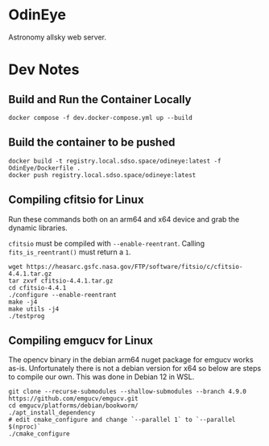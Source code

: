 # OdinEye

Astronomy allsky web server.

# Dev Notes

## Build and Run the Container Locally

```
docker compose -f dev.docker-compose.yml up --build
```

## Build the container to be pushed

```
docker build -t registry.local.sdso.space/odineye:latest -f OdinEye/Dockerfile .
docker push registry.local.sdso.space/odineye:latest
```

## Compiling cfitsio for Linux

Run these commands both on an arm64 and x64 device and grab the dynamic libraries.

`cfitsio` must be compiled with `--enable-reentrant`. Calling `fits_is_reentrant()` must return a `1`.

```
wget https://heasarc.gsfc.nasa.gov/FTP/software/fitsio/c/cfitsio-4.4.1.tar.gz
tar zxvf cfitsio-4.4.1.tar.gz
cd cfitsio-4.4.1
./configure --enable-reentrant
make -j4
make utils -j4
./testprog
```

## Compiling emgucv for Linux

The opencv binary in the debian arm64 nuget package for emgucv works as-is.
Unfortunately there is not a debian version for x64 so below are steps to compile our own.
This was done in Debian 12 in WSL.

```
git clone --recurse-submodules --shallow-submodules --branch 4.9.0 https://github.com/emgucv/emgucv.git
cd emgucv/platforms/debian/bookworm/
./apt_install_dependency
# edit cmake_configure and change `--parallel 1` to `--parallel $(nproc)`
./cmake_configure
```
